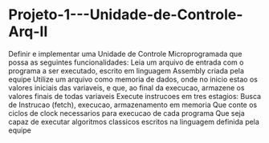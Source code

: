 # Projeto-1---Unidade-de-Controle-Arq-II
Definir e implementar uma Unidade de Controle Microprogramada que possa as seguintes funcionalidades: Leia um arquivo de entrada com o programa a ser executado, escrito em linguagem Assembly criada pela equipe Utilize um arquivo como memoria de dados, onde no inicio estao os valores iniciais das variaveis, e que, ao final da execucao, armazene os valores finais de todas variaveis Execute instrucoes em tres estagios: Busca de Instrucao (fetch), execucao, armazenamento em memoria Que conte os ciclos de clock necessarios para execucao de cada programa Que seja capaz de executar algoritmos classicos escritos na linguagem definida pela equipe
